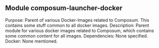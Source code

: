 ## Module composum-launcher-docker
Purpose: Parent of various Docker-Images related to Composum. This contains some stuff common to all docker images.
Description: Parent module for various docker images related to Composum, which contains some common content for all images. 
Dependencies: None specified.
Docker: None mentioned.
